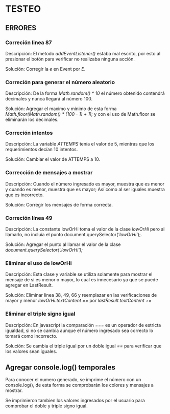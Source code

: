 # TESTEO

## ERRORES

### Correción linea 87

Descripción:
    El metodo *addEventListener()* estaba mal escrito, por esto al presionar el botón para verificar no realizaba ninguna acción.

Solución:
    Corregir la *e* en Event por *E*.

### Correción para generar el número aleatorio

Descripción:
    De la forma *Math.random() * 10* el número obtenido contendrá decimales y nunca llegará al número 100.

Solución:
    Agregar el maximo y mínimo de esta forma *Math.floor(Math.random() * (100 - 1) + 1);* y con el uso de Math.floor se eliminarán los decimales.

### Correción intentos
Descripción:
    La variable *ATTEMPS* tenía el valor de 5, mientras que los requerimientos decían 10 intentos. 

Solución:
    Cambiar el valor de ATTEMPS a 10.

### Corrección de mensajes a mostrar

Descripción:
    Cuando el número ingresado es mayor, muestra que es menor y cuando es menor, muestra que es mayor; Así como al ser iguales muestra que es incorrecto.

Solución:
    Corregir los mensajes de forma correcta.

### Correción línea 49

Descripción:
    La constante lowOrHi toma el valor de la clase *lowOrHi* pero al llamarlo, no incluía el punto document.querySelector(*'lowOrHi'*);.

Solución:
    Agregar el punto al llamar el valor de la clase *document.querySelector('.lowOrHi');*

### Eliminar el uso de lowOrHi

Descripción:
    Esta clase y variable se utiliza solamente para mostrar el mensaje de si es menor o mayor, lo cual es innecesario ya que se puede agregar en LastResult.

Solución:
   Eliminar linea 38, 49, 66 y reemplazar en las verificaciones de mayor y menor *lowOrHi.textContent ==* por *lastResult.textContent +=*

### Eliminar el triple signo igual

Descripción:
    En javascript la comparación *===* es un operador de estricta igualdad, si no se cambia aunque el número ingresado sea correcto lo tomará como incorrecto.

Solución:
    Se cambia el triple igual por un doble igual *==* para verificar que los valores sean iguales.

## Agregar console.log() temporales

Para conocer el numero generado, se imprime el número con un console.log(), de esta forma se comprobarán los colores y mensajes a mostrar.

Se imprimieron tambien los valores ingresados por el usuario para comprobar el doble y triple signo igual.
